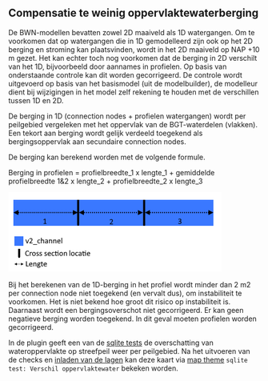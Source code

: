 ## **Compensatie te weinig oppervlaktewaterberging**
De BWN-modellen bevatten zowel 2D maaiveld als 1D watergangen. Om te voorkomen dat op watergangen die in 1D gemodelleerd zijn ook op het 2D berging en stroming kan plaatsvinden, wordt in het 2D maaiveld op NAP +10 m gezet. Het kan echter toch nog voorkomen dat de berging in 2D verschilt van het 1D, bijvoorbeeld door aannames in profielen. Op basis van onderstaande controle kan dit worden gecorrigeerd. De controle wordt uitgevoerd op basis van het basismodel (uit de modelbuilder), de modelleur dient bij wijzigingen in het model zelf rekening te houden met de verschillen tussen 1D en 2D.

De berging in 1D (connection nodes + profielen watergangen) wordt per peilgebied vergeleken met het oppervlak van de BGT-waterdelen (vlakken). Een tekort aan berging wordt gelijk verdeeld toegekend als bergingsoppervlak aan secundaire connection nodes.

De berging kan berekend worden met de volgende formule.

Berging in profielen = 	profielbreedte_1 x lengte_1 + gemiddelde profielbreedte 1&2 x lengte_2	+ profielbreedte_2 x lengte_3  

![Alt text](../../../images/3_achtergronden_en_uitgangspunten/berging_in_profielen.png)

Bij het berekenen van de 1D-berging in het profiel wordt minder dan 2 m2 per connection node niet toegekend (en vervalt dus), om instabiliteit te voorkomen. Het is niet bekend hoe groot dit risico op instabiliteit is. 
Daarnaast wordt een bergingsoverschot niet gecorrigeerd. Er kan geen negatieve berging worden toegekend. In dit geval moeten profielen worden gecorrigeerd. 

In de plugin geeft een van de [sqlite tests](../../4_gebruik_plugin/c_sqlite_checks.md#eenmalige-testen) de overschatting van wateroppervlakte op streefpeil weer per peilgebied. Na het uitvoeren van de checks en [inladen van de lagen](../../4_gebruik_plugin/b_project_starten.md#4-gegevens-bekijken) kan deze kaart via [map theme](../../4_gebruik_plugin/b_project_starten.md#5-map-themes) `sqlite test: Verschil oppervlaktewater` bekeken worden.